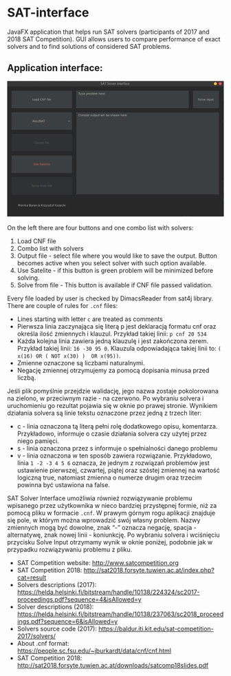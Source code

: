 # SAT-interface
JavaFX application that helps run SAT solvers (participants of 2017 and 2018 SAT Competition). GUI allows users to compare performance of exact solvers and to find solutions of considered SAT problems.

## Application interface:
![app-view](https://github.com/monikanana/SAT-interface/blob/master/readme-images/app-view.png "App view")

On the left there are four buttons and one combo list with solvers:
1. Load CNF file
2. Combo list with solvers
3. Output file - select file where you would like to save the output. Button becomes active when you select solver with such option available.
4. Use Satelite - if this button is green problem will be minimized before solving.
5. Solve from file - This button is available if CNF file passed validation.

Every file loaded by user is checked by DimacsReader from sat4j library. There are couple of rules for `.cnf` files:

 * Lines starting with letter `c` are treated as comments
 * Pierwsza linia zaczynająca się literą p jest deklaracją formatu cnf oraz określa ilość zmiennych i klauzul.  Przykład takiej linii: `p cnf 20 534`
 * Każda kolejna linia zawiera jedną klauzulę i jest zakończona zerem. Przykład takiej linii: `16 -30 95 0`. Klauzula odpowiadająca takiej linii to: `( x(16) OR ( NOT x(30) )  OR x(95))`.
 * Zmienne oznaczone są liczbami naturalnymi.
 * Negację zmiennej otrzymujemy za pomocą dopisania minusa przed liczbą.

Jeśli plik pomyślnie przejdzie walidację, jego nazwa zostaje pokolorowana na zielono, w przeciwnym razie - na czerwono. Po wybraniu solvera i uruchomieniu go rezultat pojawia się w oknie po prawej stronie. Wynikiem działania solvera są linie tekstu oznaczone przez jedną z trzech liter:
 * c - linia oznaczona tą literą pełni rolę dodatkowego opisu, komentarza. Przykładowo, informuje o czasie działania solvera czy użytej przez niego pamięci.
 * s - linia oznaczona przez s informuje o spełnialności danego problemu
 * v - linia oznaczona w ten sposób zawiera rozwiązanie. Przykładowo, linia `1 -2 -3 4 5 6` oznacza, że jednym z rozwiązań problemów jest ustawienie pierwszej, czwartej, piątej oraz szóstej zmiennej na wartość logiczną true, natomiast zmienna o numerze drugim oraz trzecim powinna być ustawiona na false.

SAT Solver Interface umożliwia również rozwiązywanie problemu wpisanego przez użytkownika w nieco bardziej przystępnej formie, niż za pomocą pliku w formacie `.cnf`. W prawym górnym rogu aplikacji znajduje się pole, w którym można wprowadzić swój własny problem. Nazwy zmiennych mogą być dowolne, znak “-” oznacza negację, spacja - alternatywę, znak nowej linii - koniunkcję. Po wybraniu solvera i wciśnięciu przycisku Solve Input otrzymamy wynik w oknie poniżej, podobnie jak w przypadku rozwiązywaniu problemu z pliku.


 * SAT Competition website: http://www.satcompetition.org 
 * SAT Competition 2018: http://sat2018.forsyte.tuwien.ac.at/index.php?cat=result
 * Solvers descriptions (2017): https://helda.helsinki.fi/bitstream/handle/10138/224324/sc2017-proceedings.pdf?sequence=4&isAllowed=y
 * Solver descriptions (2018): https://helda.helsinki.fi/bitstream/handle/10138/237063/sc2018_proceedings.pdf?sequence=6&isAllowed=y
 * Solvers source code (2017):
https://baldur.iti.kit.edu/sat-competition-2017/solvers/
 * About .cnf format:
https://people.sc.fsu.edu/~jburkardt/data/cnf/cnf.html
 * SAT Competition 2018:
http://sat2018.forsyte.tuwien.ac.at/downloads/satcomp18slides.pdf
